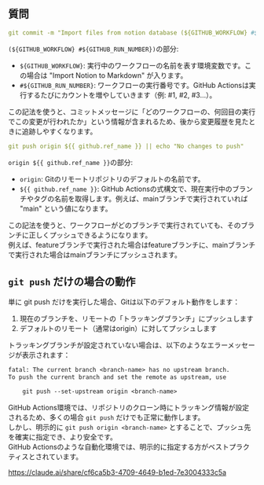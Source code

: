 ## 質問

``` yml
git commit -m "Import files from notion database (${GITHUB_WORKFLOW} #${GITHUB_RUN_NUMBER})" || echo "No changes to commit"
```

`(${GITHUB_WORKFLOW} #${GITHUB_RUN_NUMBER})`の部分:  

- `${GITHUB_WORKFLOW}`: 実行中のワークフローの名前を表す環境変数です。この場合は "Import Notion to Markdown" が入ります。
- `#${GITHUB_RUN_NUMBER}`: ワークフローの実行番号です。GitHub Actionsは実行するたびにカウントを増やしていきます（例: #1, #2, #3...）。

この記法を使うと、コミットメッセージに「どのワークフローの、何回目の実行でこの変更が行われたか」という情報が含まれるため、後から変更履歴を見たときに追跡しやすくなります。  

```yml
git push origin ${{ github.ref_name }} || echo "No changes to push"
```

`origin ${{ github.ref_name }}`の部分:  

- `origin`: Gitのリモートリポジトリのデフォルトの名前です。  
- `${{ github.ref_name }}`: GitHub Actionsの式構文で、現在実行中のブランチやタグの名前を取得します。例えば、mainブランチで実行されていれば "main" という値になります。  

この記法を使うと、ワークフローがどのブランチで実行されていても、そのブランチに正しくプッシュできるようになります。  
例えば、featureブランチで実行された場合はfeatureブランチに、mainブランチで実行された場合はmainブランチにプッシュされます。  

## `git push` だけの場合の動作

単に git push だけを実行した場合、Gitは以下のデフォルト動作をします：  

1. 現在のブランチを、リモートの「トラッキングブランチ」にプッシュします  
2. デフォルトのリモート（通常はorigin）に対してプッシュします  

トラッキングブランチが設定されていない場合は、以下のようなエラーメッセージが表示されます：  

``` txt
fatal: The current branch <branch-name> has no upstream branch.
To push the current branch and set the remote as upstream, use

    git push --set-upstream origin <branch-name>
```

GitHub Actions環境では、リポジトリのクローン時にトラッキング情報が設定されるため、多くの場合 `git push` だけでも正常に動作します。  
しかし、明示的に `git push origin <branch-name>` とすることで、プッシュ先を確実に指定でき、より安全です。  
GitHub Actionsのような自動化環境では、明示的に指定する方がベストプラクティスとされています。  

<https://claude.ai/share/cf6ca5b3-4709-4649-b1ed-7e3004333c5a>  
